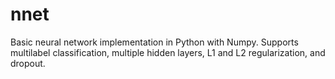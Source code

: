 nnet
====

Basic neural network implementation in Python with Numpy.
Supports multilabel classification, multiple hidden layers, L1 and L2
regularization, and dropout.

